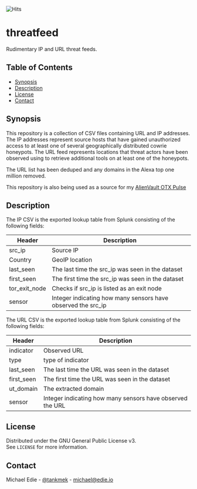 ![Hits](https://hitcounter.pythonanywhere.com/count/tag.svg?url=https%3A%2F%2Fgithub.com%2Ftankmekt%2Fthreatfeed)


# threatfeed
Rudimentary IP and URL threat feeds.

<!-- TABLE OF CONTENTS -->
## Table of Contents

* [Synopsis](#synopsis)
* [Description](#description)
* [License](#license)
* [Contact](#contact)

<!-- SYNOPSIS -->
## Synopsis
This repository is a collection of CSV files containing URL and IP addresses. The IP addresses represent source
hosts that have gained unauthorized access to at least one of several geographically distributed cowrie honeypots.
The URL feed represents locations that threat actors have been observed using to retrieve additional tools on at least
one of the honeypots.

The URL list has been deduped and any domains in the Alexa top one million removed.

This repository is also being used as a source for my [AlienVault OTX Pulse](https://otx.alienvault.com/pulse/62b111807cf993489def0c3b)

<!-- DESCRIPTION -->
## Description
The IP CSV is the exported lookup table from Splunk consisting of the following fields:

| Header      | Description |
| ----------- | ----------- |
| src_ip      | Source IP   |
| Country     | GeoIP location        |
| last_seen   | The last time the src_ip was seen in the dataset |
| first_seen  | The first time the src_ip was seen in the dataset|
| tor_exit_node | Checks if src_ip is listed as an exit node |
| sensor      | Integer indicating how many sensors have observed the src_ip |

The URL CSV is the exported lookup table from Splunk consisting of the following fields:

| Header      | Description  |
| ----------- | -----------  |
| indicator   | Observed URL |
| type        | type of indicator |
| last_seen   | The last time the URL was seen in the dataset |
| first_seen  | The first time the URL was seen in the dataset|
| ut_domain   | The extracted domain |
| sensor      | Integer indicating how many sensors have observed the URL |


## License
Distributed under the GNU General Public License v3.  
See `LICENSE` for more information.

<!-- CONTACT -->
## Contact

Michael Edie - [@tankmek](https://twitter.com/tankmek) - michael@edie.io
